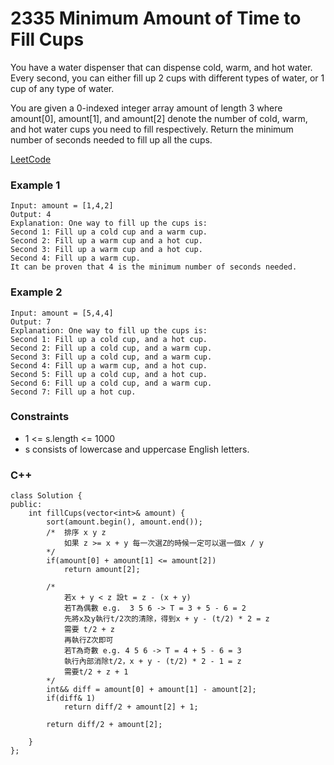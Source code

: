 # 2335 Minimum Amount of Time to Fill Cups

You have a water dispenser that can dispense cold, warm, and hot water. Every second, you can either fill up 2 cups with different types of water, or 1 cup of any type of water.

You are given a 0-indexed integer array amount of length 3 where amount[0], amount[1], and amount[2] denote the number of cold, warm, and hot water cups you need to fill respectively. Return the minimum number of seconds needed to fill up all the cups.

[LeetCode](https://leetcode.cn/problems/minimum-amount-of-time-to-fill-cups/)

### Example 1

```
Input: amount = [1,4,2]
Output: 4
Explanation: One way to fill up the cups is:
Second 1: Fill up a cold cup and a warm cup.
Second 2: Fill up a warm cup and a hot cup.
Second 3: Fill up a warm cup and a hot cup.
Second 4: Fill up a warm cup.
It can be proven that 4 is the minimum number of seconds needed.
```

### Example 2

```
Input: amount = [5,4,4]
Output: 7
Explanation: One way to fill up the cups is:
Second 1: Fill up a cold cup, and a hot cup.
Second 2: Fill up a cold cup, and a warm cup.
Second 3: Fill up a cold cup, and a warm cup.
Second 4: Fill up a warm cup, and a hot cup.
Second 5: Fill up a cold cup, and a hot cup.
Second 6: Fill up a cold cup, and a warm cup.
Second 7: Fill up a hot cup.
```

### Constraints

* 1 <= s.length <= 1000
* s consists of lowercase and uppercase English letters.


### C++ 

```
class Solution {
public:
    int fillCups(vector<int>& amount) {
        sort(amount.begin(), amount.end());
        /*  排序 x y z
            如果 z >= x + y 每一次選Z的時候一定可以選一個x / y
        */
        if(amount[0] + amount[1] <= amount[2]) 
            return amount[2];  

        /*
            若x + y < z 設t = z - (x + y)
            若T為偶數 e.g.  3 5 6 -> T = 3 + 5 - 6 = 2
            先將x及y執行t/2次的清除，得到x + y - (t/2) * 2 = z
            需要 t/2 + z
            再執行Z次即可
            若T為奇數 e.g. 4 5 6 -> T = 4 + 5 - 6 = 3
            執行內部消除t/2，x + y - (t/2) * 2 - 1 = z
            需要t/2 + z + 1
        */
        int&& diff = amount[0] + amount[1] - amount[2];
        if(diff& 1)
            return diff/2 + amount[2] + 1;
        
        return diff/2 + amount[2];

    }
};
```
